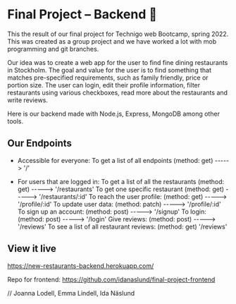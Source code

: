# Final Project – Backend 🥘

This the result of our final project for Technigo web Bootcamp, spring 2022. This was created as a group project and we have worked a lot with mob programming and git branches.

Our idea was to create a web app for the user to find fine dining restaurants in Stockholm. The goal and value for the user is to find something that matches pre-specified requirements, such as family friendly, price or portion size. The user can login, edit their profile information, filter restaurants using various checkboxes, read more about the restaurants and write reviews.

Here is our backend made with Node.js, Express, MongoDB among other tools.

## Our Endpoints

- Accessible for everyone:
  To get a list of all endpoints (method: get) -----> '/'

- For users that are logged in:
  To get a list of all the restaurants (method: get) -----> '/restaurants'
  To get one specific restaurant (method: get) -----> '/restaurants/:id'
  To reach the user profile: (method: get) -----> '/profile/:id'
  To update user data: (method: patch) -----> '/profile/:id'
  To sign up an account: (method: post) -----> '/signup'
  To login: (method: post) -----> '/login'
  Give reviews: (method: post) -----> '/reviews'
  To see a list of all restaurant reviews: (method: get) '/reviews'

## View it live

https://new-restaurants-backend.herokuapp.com/

Repo for frontend: https://github.com/idanaslund/final-project-frontend

// Joanna Lodell, Emma Lindell, Ida Näslund
